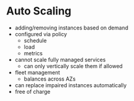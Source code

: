 # Auto Scaling

- adding/removing instances based on demand
- configured via policy
  - schedule
  - load
  - metrics
- cannot scale fully managed services
  - can only vertically scale them if allowed
- fleet management
  - balances across AZs
- can replace impaired instances automatically
- free of charge
